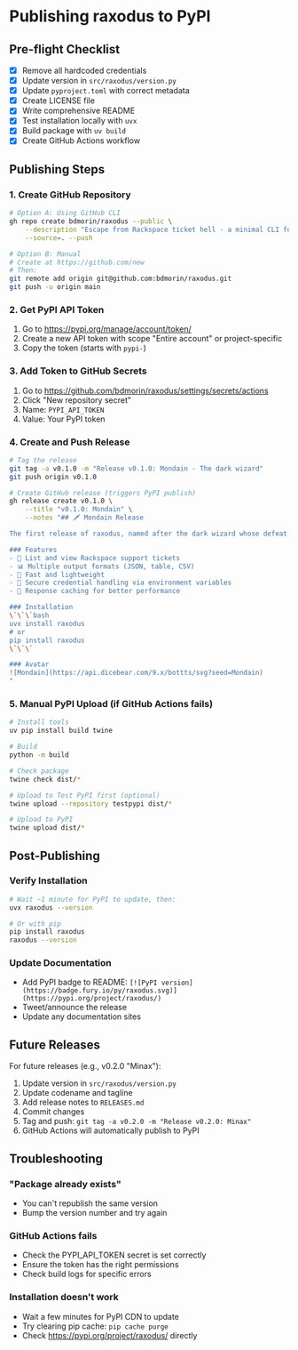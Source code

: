 # Publishing raxodus to PyPI

## Pre-flight Checklist

- [x] Remove all hardcoded credentials
- [x] Update version in `src/raxodus/version.py`
- [x] Update `pyproject.toml` with correct metadata
- [x] Create LICENSE file
- [x] Write comprehensive README
- [x] Test installation locally with `uvx`
- [x] Build package with `uv build`
- [x] Create GitHub Actions workflow

## Publishing Steps

### 1. Create GitHub Repository

```bash
# Option A: Using GitHub CLI
gh repo create bdmorin/raxodus --public \
    --description "Escape from Rackspace ticket hell - a minimal CLI for ticket management" \
    --source=. --push

# Option B: Manual
# Create at https://github.com/new
# Then:
git remote add origin git@github.com:bdmorin/raxodus.git
git push -u origin main
```

### 2. Get PyPI API Token

1. Go to https://pypi.org/manage/account/token/
2. Create a new API token with scope "Entire account" or project-specific
3. Copy the token (starts with `pypi-`)

### 3. Add Token to GitHub Secrets

1. Go to https://github.com/bdmorin/raxodus/settings/secrets/actions
2. Click "New repository secret"
3. Name: `PYPI_API_TOKEN`
4. Value: Your PyPI token

### 4. Create and Push Release

```bash
# Tag the release
git tag -a v0.1.0 -m "Release v0.1.0: Mondain - The dark wizard"
git push origin v0.1.0

# Create GitHub release (triggers PyPI publish)
gh release create v0.1.0 \
    --title "v0.1.0: Mondain" \
    --notes "## 🗡️ Mondain Release

The first release of raxodus, named after the dark wizard whose defeat marked the beginning of the Age of Darkness in Ultima III.

### Features
- 🎫 List and view Rackspace support tickets
- 📊 Multiple output formats (JSON, table, CSV)
- 🚀 Fast and lightweight
- 🔐 Secure credential handling via environment variables
- 💾 Response caching for better performance

### Installation
\`\`\`bash
uvx install raxodus
# or
pip install raxodus
\`\`\`

### Avatar
![Mondain](https://api.dicebear.com/9.x/bottts/svg?seed=Mondain)
"
```

### 5. Manual PyPI Upload (if GitHub Actions fails)

```bash
# Install tools
uv pip install build twine

# Build
python -m build

# Check package
twine check dist/*

# Upload to Test PyPI first (optional)
twine upload --repository testpypi dist/*

# Upload to PyPI
twine upload dist/*
```

## Post-Publishing

### Verify Installation

```bash
# Wait ~1 minute for PyPI to update, then:
uvx raxodus --version

# Or with pip
pip install raxodus
raxodus --version
```

### Update Documentation

- Add PyPI badge to README: `[![PyPI version](https://badge.fury.io/py/raxodus.svg)](https://pypi.org/project/raxodus/)`
- Tweet/announce the release
- Update any documentation sites

## Future Releases

For future releases (e.g., v0.2.0 "Minax"):

1. Update version in `src/raxodus/version.py`
2. Update codename and tagline
3. Add release notes to `RELEASES.md`
4. Commit changes
5. Tag and push: `git tag -a v0.2.0 -m "Release v0.2.0: Minax"`
6. GitHub Actions will automatically publish to PyPI

## Troubleshooting

### "Package already exists"
- You can't republish the same version
- Bump the version number and try again

### GitHub Actions fails
- Check the PYPI_API_TOKEN secret is set correctly
- Ensure the token has the right permissions
- Check build logs for specific errors

### Installation doesn't work
- Wait a few minutes for PyPI CDN to update
- Try clearing pip cache: `pip cache purge`
- Check https://pypi.org/project/raxodus/ directly